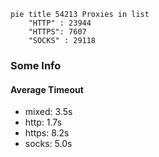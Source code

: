 
```mermaid
pie title 54213 Proxies in list
    "HTTP" : 23944
    "HTTPS": 7607
    "SOCKS" : 29118
```

### Some Info
#### Average Timeout

- mixed: 3.5s
- http: 1.7s
- https: 8.2s
- socks: 5.0s